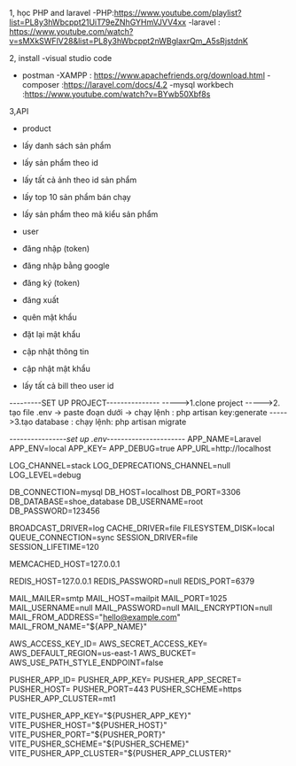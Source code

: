 1, học PHP and laravel
-PHP:https://www.youtube.com/playlist?list=PL8y3hWbcppt21UiT79eZNhGYHmVJVV4xx
-laravel : https://www.youtube.com/watch?v=sMXkSWFlV28&list=PL8y3hWbcppt2nWBglaxrQm_A5sRjstdnK

2, install
-visual studio code

-   postman
    -XAMPP : https://www.apachefriends.org/download.html
    -composer :https://laravel.com/docs/4.2
    -mysql workbech :https://www.youtube.com/watch?v=BYwb50Xbf8s

3,API

-   product

*   lấy danh sách sản phẩm

*   lấy sản phẩm theo id
*   lấy tất cả ảnh theo id sản phẩm
*   lấy top 10 sản phẩm bán chạy
*   lấy sản phẩm theo mã kiểu sản phẩm

-   user

*   đăng nhập (token)
*   đăng nhập bằng google
*   đăng ký (token)

*   đăng xuất
*   quên mật khẩu
*   đặt lại mật khẩu

*   cập nhật thông tin
*   cập nhật mật khẩu
*   lấy tất cả bill theo user id

---------SET UP PROJECT---------------
----->1.clone project
----->2. tạo file .env -> paste đoạn dưới -> chạy lệnh : php artisan key:generate
----->3.tạo database : chạy lệnh: php artisan migrate

_----------------set up .env----------------------_
APP_NAME=Laravel
APP_ENV=local
APP_KEY=
APP_DEBUG=true
APP_URL=http://localhost

LOG_CHANNEL=stack
LOG_DEPRECATIONS_CHANNEL=null
LOG_LEVEL=debug

DB_CONNECTION=mysql
DB_HOST=localhost
DB_PORT=3306
DB_DATABASE=shoe_database
DB_USERNAME=root
DB_PASSWORD=123456

BROADCAST_DRIVER=log
CACHE_DRIVER=file
FILESYSTEM_DISK=local
QUEUE_CONNECTION=sync
SESSION_DRIVER=file
SESSION_LIFETIME=120

MEMCACHED_HOST=127.0.0.1

REDIS_HOST=127.0.0.1
REDIS_PASSWORD=null
REDIS_PORT=6379

MAIL_MAILER=smtp
MAIL_HOST=mailpit
MAIL_PORT=1025
MAIL_USERNAME=null
MAIL_PASSWORD=null
MAIL_ENCRYPTION=null
MAIL_FROM_ADDRESS="hello@example.com"
MAIL_FROM_NAME="${APP_NAME}"

AWS_ACCESS_KEY_ID=
AWS_SECRET_ACCESS_KEY=
AWS_DEFAULT_REGION=us-east-1
AWS_BUCKET=
AWS_USE_PATH_STYLE_ENDPOINT=false

PUSHER_APP_ID=
PUSHER_APP_KEY=
PUSHER_APP_SECRET=
PUSHER_HOST=
PUSHER_PORT=443
PUSHER_SCHEME=https
PUSHER_APP_CLUSTER=mt1

VITE_PUSHER_APP_KEY="${PUSHER_APP_KEY}"
VITE_PUSHER_HOST="${PUSHER_HOST}"
VITE_PUSHER_PORT="${PUSHER_PORT}"
VITE_PUSHER_SCHEME="${PUSHER_SCHEME}"
VITE_PUSHER_APP_CLUSTER="${PUSHER_APP_CLUSTER}"

